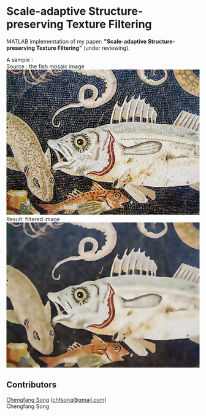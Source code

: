 # Scale-adaptive Structure-preserving Texture Filtering
MATLAB implementation of my paper: <b>"Scale-adaptive Structure-preserving Texture Filtering"</b> (under reviewing).

A sample : <br>
Source : the fish mosaic image <br>
![Source Image](fish2.jpg)   
Result: filtered image
![Filtered Image](fish2_result.png) <br>

## Contributors
[Chengfang Song](http://cfsong.github.com/) (chfsong@gmail.com)<br>
Chengfang Song

